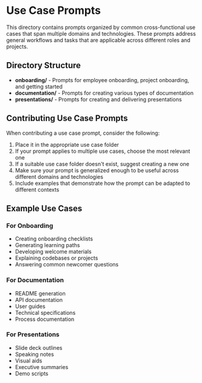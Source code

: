 # Use Case Prompts

This directory contains prompts organized by common cross-functional use cases that span multiple domains and technologies. These prompts address general workflows and tasks that are applicable across different roles and projects.

## Directory Structure

- **onboarding/** - Prompts for employee onboarding, project onboarding, and getting started
- **documentation/** - Prompts for creating various types of documentation
- **presentations/** - Prompts for creating and delivering presentations

## Contributing Use Case Prompts

When contributing a use case prompt, consider the following:

1. Place it in the appropriate use case folder
2. If your prompt applies to multiple use cases, choose the most relevant one
3. If a suitable use case folder doesn't exist, suggest creating a new one
4. Make sure your prompt is generalized enough to be useful across different domains and technologies
5. Include examples that demonstrate how the prompt can be adapted to different contexts

## Example Use Cases

### For Onboarding

- Creating onboarding checklists
- Generating learning paths
- Developing welcome materials
- Explaining codebases or projects
- Answering common newcomer questions

### For Documentation

- README generation
- API documentation
- User guides
- Technical specifications
- Process documentation

### For Presentations

- Slide deck outlines
- Speaking notes
- Visual aids
- Executive summaries
- Demo scripts 